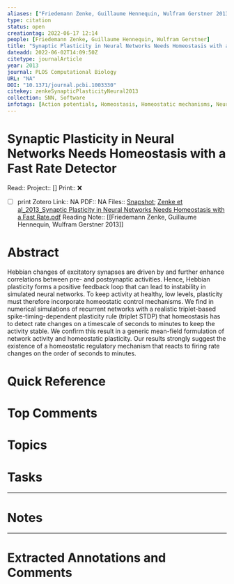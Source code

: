 ```yaml
---
aliases: ["Friedemann Zenke, Guillaume Hennequin, Wulfram Gerstner 2013",]
type: citation
status: open
creationtag: 2022-06-17 12:14
people: [Friedemann Zenke, Guillaume Hennequin, Wulfram Gerstner]
title: "Synaptic Plasticity in Neural Networks Needs Homeostasis with a Fast Rate Detector"
dateadd: 2022-06-02T14:09:50Z
citetype: journalArticle
year: 2013
journal: PLOS Computational Biology
URL: "NA"
DOI: "10.1371/journal.pcbi.1003330"
citekey: zenkeSynapticPlasticityNeural2013
collection: SNN, Software
infotags: [Action potentials, Homeostasis, Homeostatic mechanisms, Neural networks, Neuronal plasticity, Neurons, Synapses, Synaptic plasticity, snn, software]
---
```


# Synaptic Plasticity in Neural Networks Needs Homeostasis with a Fast Rate Detector
Read:: 
Project:: []
Print::  ❌
- [ ] print 
Zotero Link:: NA
PDF:: NA
Files:: [Snapshot](file:///home/michaelt/Insync/m@tarlton.info/Google%20Drive/06.%20Zotero/storage/94MUXC49/article.html); [Zenke et al_2013_Synaptic Plasticity in Neural Networks Needs Homeostasis with a Fast Rate.pdf](file:///home/michaelt/Insync/m@tarlton.info/Google%20Drive/06.%20Zotero/storage/LJ4W6RCM/Zenke%20et%20al_2013_Synaptic%20Plasticity%20in%20Neural%20Networks%20Needs%20Homeostasis%20with%20a%20Fast%20Rate.pdf)
Reading Note:: [[Friedemann Zenke, Guillaume Hennequin, Wulfram Gerstner 2013]]

# Abstract
Hebbian changes of excitatory synapses are driven by and further enhance correlations between pre- and postsynaptic activities. Hence, Hebbian plasticity forms a positive feedback loop that can lead to instability in simulated neural networks. To keep activity at healthy, low levels, plasticity must therefore incorporate homeostatic control mechanisms. We find in numerical simulations of recurrent networks with a realistic triplet-based spike-timing-dependent plasticity rule (triplet STDP) that homeostasis has to detect rate changes on a timescale of seconds to minutes to keep the activity stable. We confirm this result in a generic mean-field formulation of network activity and homeostatic plasticity. Our results strongly suggest the existence of a homeostatic regulatory mechanism that reacts to firing rate changes on the order of seconds to minutes.

# Quick Reference


# Top Comments


# Topics


# Tasks


----
# Notes


----
# Extracted Annotations and Comments